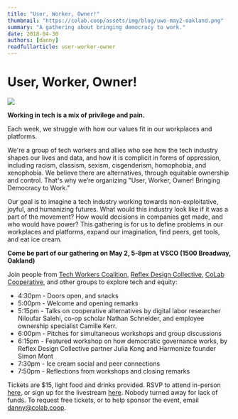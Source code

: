 ```yaml
---
title: "User, Worker, Owner!"
thumbnail: "https://colab.coop/assets/img/blog/uwo-may2-oakland.png"
summary: "A gathering about bringing democracy to work."
date: 2018-04-30
authors: [danny]
readfullarticle: user-worker-owner
---
```


# User, Worker, Owner!

<img src="/assets/img/blog/uwo-may2-oakland.png" class="center-element">

**Working in tech is a mix of privilege and pain.**

Each week, we struggle with how our values fit in our workplaces and platforms.

We're a group of tech workers and allies who see how the tech industry shapes our lives and data, and how it is complicit in forms of oppression, including racism, classism, sexism, cisgenderism, homophobia, and xenophobia. We believe there are alternatives, through equitable ownership and control. That's why we’re organizing "User, Worker, Owner! Bringing Democracy to Work."

Our goal is to imagine a tech industry working towards non-exploitative, joyful, and humanizing futures. What would this industry look like if it was a part of the movement? How would decisions in companies get made, and who would have power? This gathering is for us to define problems in our workplaces and platforms, expand our imagination, find peers, get tools, and eat ice cream.

**Come be part of our gathering on May 2, 5-8pm at VSCO (1500 Broadway, Oakland)**

Join people from <a href="http://techworkerscoalition.org/" target="_blank" rel="noopener noreferrer">Tech Workers Coalition</a>, <a href="http://reflexdesigncollective.com/" target="_blank" rel="noopener noreferrer">Reflex Design Collective</a>, <a href="http://colab.coop/" target="_blank" rel="noopener noreferrer">CoLab Cooperative</a>, and other groups to explore tech and equity:

* 4:30pm - Doors open, and snacks
* 5:00pm - Welcome and opening remarks
* 5:15pm - Talks on cooperative alternatives by digital labor researcher Niloufar Salehi, co-op scholar Nathan Schneider, and employee ownership specialist Camille Kerr.
* 6:00pm - Pitches for simultaneous workshops and group discussions
* 6:15pm - Featured workshop on how democratic governance works, by Reflex Design Collective partner Julia Kong and Harmonize founder Simon Mont
* 7:30pm - Ice cream social and peer connections
* 7:50pm - Reflections from workshops and closing remarks

Tickets are $15, light food and drinks provided. RSVP to attend in-person <a href="https://www.eventbrite.com/e/users-workers-owners-bringing-democracy-to-work-tickets-45365886588" target="_blank" rel="noopener noreferrer">here</a>, or sign up for the livestream <a href="https://www.eventbrite.com/e/users-workers-owners-livestream-tickets-45664400451" target="_blank" rel="noopener noreferrer">here</a>. Nobody turned away for lack of funds. To request free tickets, or to help sponsor the event, email <a href="mailto:danny@colab.coop">danny@colab.coop</a>.




